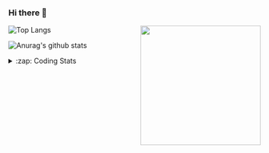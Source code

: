 ### Hi there 👋

<!--
**tao8687/tao8687** is a ✨ _special_ ✨ repository because its `README.md` (this file) appears on your GitHub profile.

Here are some ideas to get you started:

- 🔭 I’m currently working on ...
- 🌱 I’m currently learning ...
- 👯 I’m looking to collaborate on ...
- 🤔 I’m looking for help with ...
- 💬 Ask me about ...
- 📫 How to reach me: ...
- 😄 Pronouns: ...
- ⚡ Fun fact: ...
-->

<img align='right' src="https://media.giphy.com/media/M9gbBd9nbDrOTu1Mqx/giphy.gif" width="240">

  
![Top Langs](https://github-readme-stats.vercel.app/api/top-langs/?username=tao8687&layout=compact&title_color=23238E&text_color=A67D3D)

![Anurag's github stats](https://github-readme-stats.vercel.app/api?username=tao8687&show_icons=true&&text_color=A67D3D&title_color=23238E&show_icons=false&count_private=true&hide=stars)

<details>
  <summary>:zap: Coding Stats</summary>
  <br>
    
<!--START_SECTION:waka-->

```txt
From: 23 July 2024 - To: 30 July 2024

Other      6 hrs 5 mins    █████████████████░░░░░░░░   67.55 %
C++        1 hr 14 mins    ███▒░░░░░░░░░░░░░░░░░░░░░   13.67 %
Python     35 mins         █▓░░░░░░░░░░░░░░░░░░░░░░░   06.47 %
YAML       24 mins         █░░░░░░░░░░░░░░░░░░░░░░░░   04.55 %
Markdown   22 mins         █░░░░░░░░░░░░░░░░░░░░░░░░   04.21 %
```

<!--END_SECTION:waka-->
</details>
